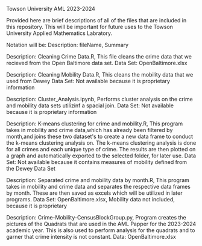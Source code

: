 Towson University AML 2023-2024

Provided here are brief descriptions of all of the files that are included in this repository. This will be important for future uses to the Towson University Applied Mathematics Labratory.

Notation will be: Description: fileName,
                    Summary

Description: Cleaning Crime Data.R,
    This file cleans the crime data that we recieved from the Open Baltimore data set. 
    Data Set: OpenBaltimore.xlsx

Description: Cleaning Mobility Data.R,
    This cleans the mobility data that we used from Dewey
    Data Set: Not available because it is proprietary information

Description: Cluster_Analysis.ipynb,
		Performs cluster analysis on the crime and mobility data sets utilizinf a spacial join.
		Data Set: Not available because it is proprietary information

Description: K-means clustering for crime and mobility.R,
    This program takes in mobility and crime data,which has already been filtered
    by month,and joins these two dataset's to create a new data frame to conduct 
    the k-means clustering analysis on. The k-means clustering analysis is done for
    all crimes and each unique type of crime. The results are then plotted on a graph
    and automatically exported to the selected folder, for later use.
    Data Set: Not available because it contains measures of mobility defined from the Dewey Data Set

Description: Separated crime and mobility data by month.R,
    This program takes in mobility and crime data and separates the respective
    data frames by month. These are then saved as excels which will be utilized in 
    later programs.
    Data Set: OpenBaltimore.xlsx, Mobility data not included, because it is proprietary

Description: Crime-Mobility-CensusBlockGroup.py,
    Program creates the pictures of the Quadrats that are used in the AML Papper for the 2023-2024 academic year.
    This is also used to perform analysis for the quadrats and to garner that crime intensity is not constant.
    Data: OpenBaltimore.xlsx

